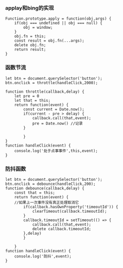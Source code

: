 <!--
 * @Author: your name
 * @Date: 2021-03-12 20:59:55
 * @LastEditTime: 2021-03-12 22:58:18
 * @LastEditors: Please set LastEditors
 * @Description: In User Settings Edit
 * @FilePath: /interview/lodash/README.md
-->
### applay和bing的实现
```
Function.prototype.apply = function(obj,args) {
    if(obj === undefined || obj === null) {
        obj = window;
    }
    obj.fn = this;
    const result = obj.fn(...args);
    delete obj.fn;
    return result;
}

```
### 函数节流
```
let btn = document.querySelector('button');
btn.onclick = throttle(handleClick,2000);
        
function throttle(callback,delay) {
    let pre = 0
    let that = this;
    return function(event) {
        const current = Date.now();
        if(current - pre > delay) {
            callback.call(that,event);
            pre = Date.now() //记录
        }
               
        }
}
function handleClick(event) {
    console.log('处于点事事件',this,event);
}
```
### 防抖函数
```
let btn = document.querySelector('button');
btn.onclick = debounce(handleClick,200);
function debounce(callback,delay) {
    const that = this;
    return function(event) {
    //如果上一次事件没有真正处理取消它
        if(callback.hasOwnProperty('timeoutId')) {
            clearTimeout(callback.timeoutId);
        }
        callback.timeoutId = setTimeout(() => {
            callback.call(that,event);
            delete callback.timeoutId;
        },delay)
        }

    }
function handleClick(event) {
    console.log('防抖',event);
}
```


